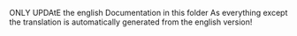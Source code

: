 ONLY UPDAtE the english Documentation in this folder
As everything except the translation is automatically generated
from the english version!
